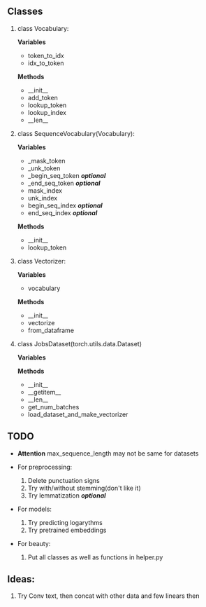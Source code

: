 ## Classes
1) class Vocabulary:  

    **Variables**
    * token_to_idx
    * idx_to_token
    
    **Methods**
    * \_\_init__
    * add_token
    * lookup_token
    * lookup_index
    * \_\_len__


2) class SequenceVocabulary(Vocabulary):

    **Variables**
    * _mask_token
    * _unk_token
    * _begin_seq_token ***optional***
    * _end_seq_token ***optional***
    * mask_index
    * unk_index
    * begin_seq_index ***optional***
    * end_seq_index ***optional***

    **Methods**
    * \_\_init__
    * lookup_token

3) class Vectorizer:

    **Variables**
    * vocabulary

    **Methods**
    * \_\_init__
    * vectorize
    * from_dataframe

4) class JobsDataset(torch.utils.data.Dataset)
  
    **Variables**

    **Methods**
   * \_\_init__
   * \_\_getitem__
   * \_\_len__
   * get_num_batches
   * load_dataset_and_make_vectorizer


## TODO
* **Attention**
  max_sequence_length may not be same for datasets
* For preprocessing:
  1) Delete punctuation signs
  2) Try with/without stemming(don't like it)
  3) Try lemmatization ***optional***
* For models:  
  1) Try predicting logarythms
  2) Try pretrained embeddings
 
* For beauty:  
  1) Put all classes as well as functions in helper.py


## Ideas:
1) Try Conv text, then concat with other data and few linears then